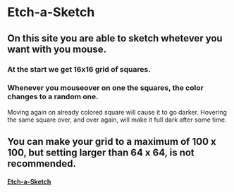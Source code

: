 # Etch-a-Sketch
## On this site you are able to sketch whetever you want with you mouse.
### At the start we get 16x16 grid of squares. 
### Whenever you mouseover on one the squares, the color changes to a random one.
Moving again on already colored square will cause it to go darker.
Hovering the same square over, and over again, will make it full dark after some time.

## You can make your grid to a maximum of 100 x 100, but setting larger than 64 x 64, is not recommended.

#### [Etch-a-Sketch](https://ren0xx.github.io/Etch-a-Sketch/)

